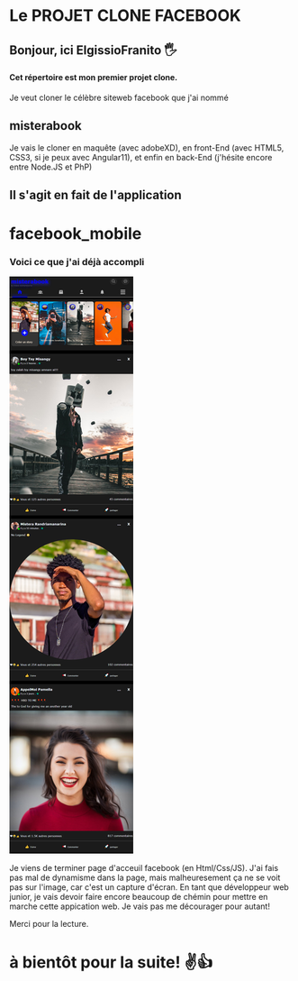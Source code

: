 # Le PROJET CLONE FACEBOOK

## Bonjour, ici ElgissioFranito 🖐

#### Cet répertoire est mon premier projet clone.
Je veut cloner le célèbre siteweb facebook que j'ai nommé 
## misterabook
Je vais le cloner en maquête (avec adobeXD), en front-End (avec HTML5, CSS3, si je peux avec Angular11), et enfin en back-End (j'hésite encore entre Node.JS et PhP) 


## Il s'agit en fait de l'application 
# facebook_mobile

### Voici ce que j'ai déjà accompli 
![mon_cloning](./maquete.png)

Je viens de terminer page d'acceuil facebook (en Html/Css/JS). J'ai fais pas mal de dynamisme dans la page, mais malheuresement ça ne se voit pas sur l'image, car c'est un capture d'écran. En  tant que développeur web junior, je vais devoir faire encore beaucoup de chémin pour mettre en marche cette appication web.
Je vais pas me décourager pour autant!

Merci pour la lecture.

# à bientôt pour la suite! ✌👍
